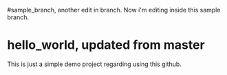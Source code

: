 #sample_branch, another edit in branch.
Now i'm editing inside this sample branch.

# hello_world, updated from master
This is just a simple demo project regarding using this github.

